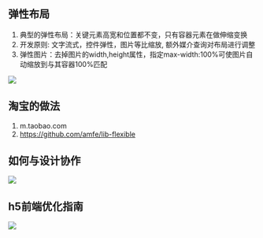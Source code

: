 ## 弹性布局
1. 典型的弹性布局：关键元素高宽和位置都不变，只有容器元素在做伸缩变换
2. 开发原则: 文字流式，控件弹性，图片等比缩放, 额外媒介查询对布局进行调整
3. 弹性图片：去掉图片的width,height属性，指定max-width:100%可使图片自动缩放到与其容器100%匹配

[![](http://images2015.cnblogs.com/blog/459873/201510/459873-20151014135815944-853042582.png)](http://web.jobbole.com/84654/ "图片来源")

## 淘宝的做法
1. m.taobao.com
2. https://github.com/amfe/lib-flexible

## 如何与设计协作
[![](http://images2015.cnblogs.com/blog/459873/201510/459873-20151014135900538-256091655.png)](http://web.jobbole.com/84654/ "图片来源")

## h5前端优化指南
[![](https://s5s5.me/wp-content/uploads/2015/01/h5.png)](https://s5s5.me/3192 "图片来源")
